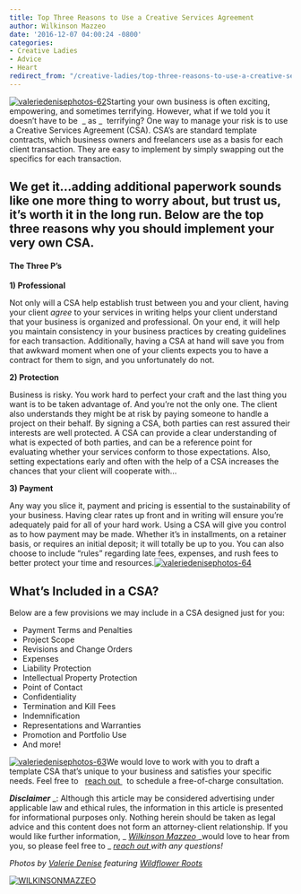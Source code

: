 ```yaml
---
title: Top Three Reasons to Use a Creative Services Agreement
author: Wilkinson Mazzeo
date: '2016-12-07 04:00:24 -0800'
categories:
- Creative Ladies
- Advice
- Heart
redirect_from: "/creative-ladies/top-three-reasons-to-use-a-creative-services-agreement/"
---
```


[![valeriedenisephotos-62](https://yellow-blog-images.imgix.net/2016/12/ValerieDenisePhotos-62.jpg)](https://yellow-blog-images.imgix.net/2016/12/ValerieDenisePhotos-62.jpg)Starting your own business is often exciting, empowering, and sometimes terrifying. However, what if we told you it doesn’t have to be  _ as _  terrifying? One way to manage your risk is to use a Creative Services Agreement (CSA). CSA’s are standard template contracts, which business owners and freelancers use as a basis for each client transaction. They are easy to implement by simply swapping out the specifics for each transaction.

## **We get it…adding additional paperwork sounds like one more thing to worry about, but trust us, it’s worth it in the long run. Below are the top three reasons why you should implement your very own CSA.**

#### **The Three P’s**

**1) Professional**

Not only will a CSA help establish trust between you and your client, having your client _agree_ to your services in writing helps your client understand that your business is organized and professional. On your end, it will help you maintain consistency in your business practices by creating guidelines for each transaction. Additionally, having a CSA at hand will save you from that awkward moment when one of your clients expects you to have a contract for them to sign, and you unfortunately do not.

**2) Protection**

Business is risky. You work hard to perfect your craft and the last thing you want is to be taken advantage of. And you’re not the only one. The client also understands they might be at risk by paying someone to handle a project on their behalf. By signing a CSA, both parties can rest assured their interests are well protected. A CSA can provide a clear understanding of what is expected of both parties, and can be a reference point for evaluating whether your services conform to those expectations. Also, setting expectations early and often with the help of a CSA increases the chances that your client will cooperate with…

**3) Payment**

Any way you slice it, payment and pricing is essential to the sustainability of your business. Having clear rates up front and in writing will ensure you’re adequately paid for all of your hard work. Using a CSA will give you control as to how payment may be made. Whether it’s in installments, on a retainer basis, or requires an initial deposit; it will totally be up to you. You can also choose to include “rules” regarding late fees, expenses, and rush fees to better protect your time and resources.[![valeriedenisephotos-64](https://yellow-blog-images.imgix.net/2016/12/ValerieDenisePhotos-64.jpg)](https://yellow-blog-images.imgix.net/2016/12/ValerieDenisePhotos-64.jpg)

## **What’s Included in a CSA?**

Below are a few provisions we may include in a CSA designed just for you:

*   Payment Terms and Penalties
*   Project Scope
*   Revisions and Change Orders
*   Expenses
*   Liability Protection
*   Intellectual Property Protection
*   Point of Contact
*   Confidentiality
*   Termination and Kill Fees
*   Indemnification
*   Representations and Warranties
*   Promotion and Portfolio Use
*   And more!

[![valeriedenisephotos-63](https://yellow-blog-images.imgix.net/2016/12/ValerieDenisePhotos-63.jpg)](https://yellow-blog-images.imgix.net/2016/12/ValerieDenisePhotos-63.jpg)We would love to work with you to draft a template CSA that’s unique to your business and satisfies your specific needs. Feel free to   [ reach out ](https://mail.google.com/mail/u/0/?view=cm&fs=1&to=holler@wilkinsonmazzeo.com&tf=1)   to schedule a free-of-charge consultation.

**_Disclaimer_** _: Although this article may be considered advertising under applicable law and ethical rules, the information in this article is presented for informational purposes only. Nothing herein should be taken as legal advice and this content does not form an attorney-client relationship. If you would like further information, _ [_Wilkinson Mazzeo_ ](http://www.wilkinsonmazzeo.com/)_would love to hear from you, so please feel free to _ [_reach out_ ](https://mail.google.com/mail/u/0/?view=cm&fs=1&to=holler@wilkinsonmazzeo.com&tf=1)_with any questions!_

_Photos by [Valerie Denise](http://www.valeriedenisephotos.com/) featuring [Wildflower Roots](http://wildflower-roots.myshopify.com/)_

[![WILKINSONMAZZEO](https://yellow-blog-images.imgix.net/2016/02/WILKINSONMAZZEO.jpg)](https://wilkinsonmazzeo.com/)
